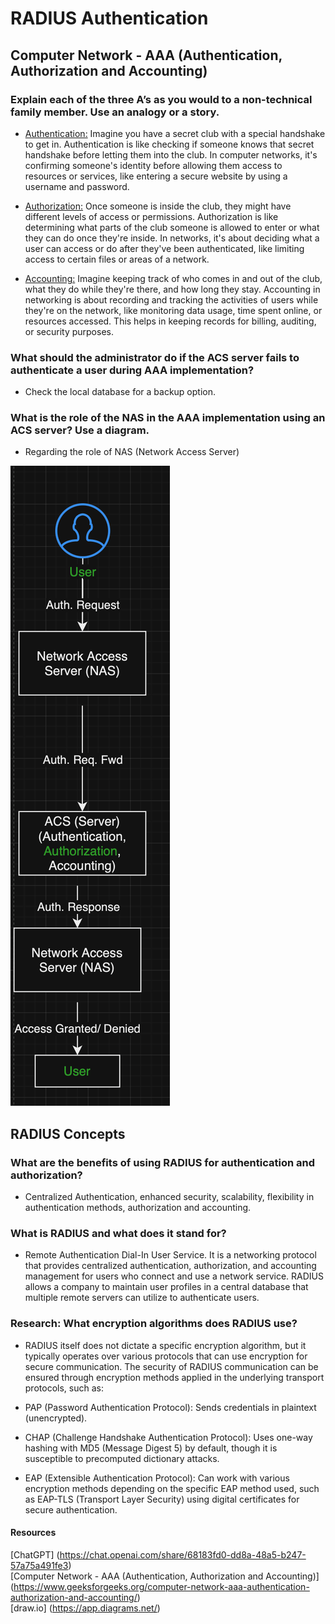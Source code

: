 # RADIUS Authentication
## Computer Network - AAA (Authentication, Authorization and Accounting)

### Explain each of the three A’s as you would to a non-technical family member. Use an analogy or a story.
- <u> Authentication:</u> Imagine you have a secret club with a special handshake to get in. Authentication is like checking if someone knows that secret handshake before letting them into the club. In computer networks, it's confirming someone's identity before allowing them access to resources or services, like entering a secure website by using a username and password.

- <u> Authorization:</u>  Once someone is inside the club, they might have different levels of access or permissions. Authorization is like determining what parts of the club someone is allowed to enter or what they can do once they're inside. In networks, it's about deciding what a user can access or do after they've been authenticated, like limiting access to certain files or areas of a network.

- <u> Accounting:</u>  Imagine keeping track of who comes in and out of the club, what they do while they're there, and how long they stay. Accounting in networking is about recording and tracking the activities of users while they're on the network, like monitoring data usage, time spent online, or resources accessed. This helps in keeping records for billing, auditing, or security purposes.

### What should the administrator do if the ACS server fails to authenticate a user during AAA implementation?
- Check the local database for a backup option. 

### What is the role of the NAS in the AAA implementation using an ACS server? Use a diagram.
- Regarding the role of NAS (Network Access Server)

![Alt text](image.png)

## RADIUS Concepts
### What are the benefits of using RADIUS for authentication and authorization?
- Centralized Authentication, enhanced security, scalability, flexibility in authentication methods, authorization and accounting. 

### What is RADIUS and what does it stand for?
- Remote Authentication Dial-In User Service. It is a networking protocol that provides centralized authentication, authorization, and accounting management for users who connect and use a network service. RADIUS allows a company to maintain user profiles in a central database that multiple remote servers can utilize to authenticate users.

### Research: What encryption algorithms does RADIUS use?
- RADIUS itself does not dictate a specific encryption algorithm, but it typically operates over various protocols that can use encryption for secure communication. The security of RADIUS communication can be ensured through encryption methods applied in the underlying transport protocols, such as:

- PAP (Password Authentication Protocol): Sends credentials in plaintext (unencrypted).
- CHAP (Challenge Handshake Authentication Protocol): Uses one-way hashing with MD5 (Message Digest 5) by default, though it is susceptible to precomputed dictionary attacks.
- EAP (Extensible Authentication Protocol): Can work with various encryption methods depending on the specific EAP method used, such as EAP-TLS (Transport Layer Security) using digital certificates for secure authentication.

#### Resources 
[ChatGPT] (https://chat.openai.com/share/68183fd0-dd8a-48a5-b247-57a75a491fe3) <br>
[Computer Network - AAA (Authentication, Authorization and Accounting)] (https://www.geeksforgeeks.org/computer-network-aaa-authentication-authorization-and-accounting/) <br>
[draw.io] (https://app.diagrams.net/)